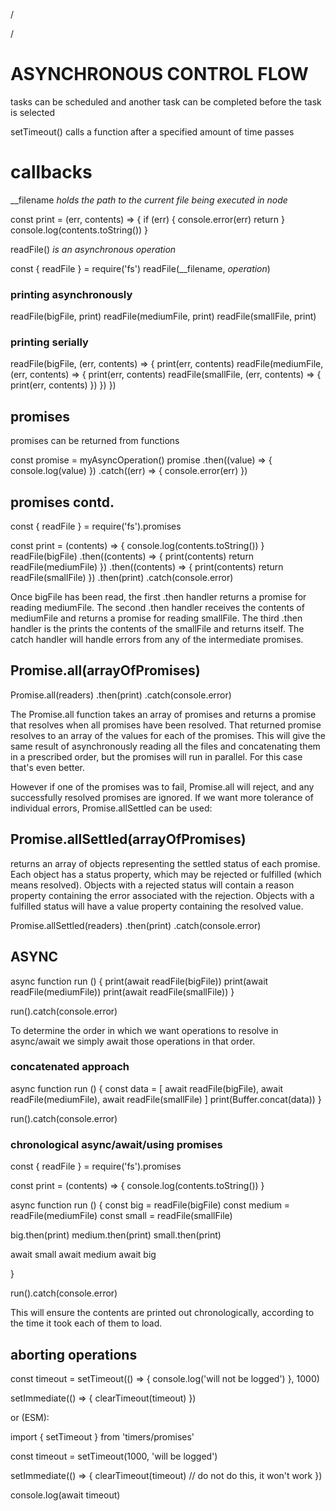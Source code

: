 /



/

# ASYNCHRONOUS CONTROL FLOW

tasks can be scheduled and another
task can be completed before the
task is selected

setTimeout() calls a function
after a specified amount
of time passes

# callbacks

__filename *holds the path to the current*
*file being executed in node*


const print = (err, contents) => {
  if (err) {
    console.error(err)
    return
  }
  console.log(contents.toString())
}

readFile() *is an asynchronous operation*

const { readFile } = require('fs')
readFile(__filename, *operation*)

### printing asynchronously

readFile(bigFile, print)
readFile(mediumFile, print)
readFile(smallFile, print)

### printing serially

readFile(bigFile, (err, contents) => {
  print(err, contents)
  readFile(mediumFile, (err, contents) => {
    print(err, contents)
    readFile(smallFile, (err, contents) => {
      print(err, contents)
    })
  })
})

## promises

promises can be returned from functions

const promise = myAsyncOperation()
promise
  .then((value) => { console.log(value) })
  .catch((err) => { console.error(err) })

## promises contd.

const { readFile } = require('fs').promises

const print = (contents) => {
  console.log(contents.toString())
}
readFile(bigFile)
  .then((contents) => {
    print(contents)
return readFile(mediumFile)
})
.then((contents) => {
print(contents)
return readFile(smallFile) 
})
.then(print)
.catch(console.error)


Once bigFile has been read,
the first .then handler returns a promise
for reading mediumFile. The second
.then handler receives the contents of
mediumFile and returns a promise for
reading smallFile. The third .then handler
is the prints the contents of the
smallFile and returns itself. The catch
handler will handle errors from any of
the intermediate promises.

## Promise.all(arrayOfPromises)

Promise.all(readers)
  .then(print)
  .catch(console.error)

The Promise.all function takes an array of promises and returns a promise that resolves when all promises have been resolved. That returned promise resolves to an array of the values for each of the promises. This will give the same result of asynchronously reading all the files and concatenating them in a prescribed order, but the promises will run in parallel. For this case that's even better.

However if one of the promises was to fail, Promise.all will reject, and any successfully resolved promises are ignored. If we want more tolerance of individual errors, Promise.allSettled can be used:

## Promise.allSettled(arrayOfPromises)

returns an array of objects representing the settled status of each promise. Each object has a status property, which may be rejected or fulfilled (which means resolved). Objects with a rejected status will contain a reason property containing the error associated with the rejection. Objects with a fulfilled status will have a value property containing the resolved value. 

Promise.allSettled(readers)
  .then(print)
  .catch(console.error)

## ASYNC


async function run () {
  print(await readFile(bigFile))
  print(await readFile(mediumFile))
  print(await readFile(smallFile))
}

run().catch(console.error)

To determine the order in which we want operations to resolve in async/await we simply await those operations in that order.

### concatenated approach


async function run () {
  const data = [
    await readFile(bigFile),
    await readFile(mediumFile),
    await readFile(smallFile)
  ]
  print(Buffer.concat(data))
}

run().catch(console.error)

### chronological async/await/using promises

const { readFile } = require('fs').promises

const print = (contents) => {
console.log(contents.toString())
}

async function run () {
const big = readFile(bigFile)
const medium = readFile(mediumFile)
const small = readFile(smallFile)

big.then(print)
medium.then(print)
small.then(print)

await small
await medium
await big

}

run().catch(console.error)

This will ensure the contents are printed out
chronologically, according to the time
it took each of them to load. 


## aborting operations

const timeout = setTimeout(() => { 
  console.log('will not be logged') 
}, 1000)

setImmediate(() => { clearTimeout(timeout) })


or (ESM):

import { setTimeout } from 'timers/promises'

const timeout = setTimeout(1000, 'will be logged')

setImmediate(() => { 
  clearTimeout(timeout) // do not do this, it won't work 
})

console.log(await timeout)




